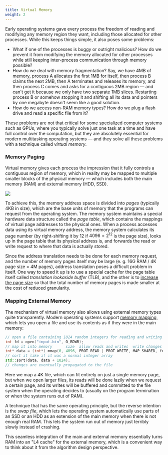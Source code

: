 ```yaml
---
title: Virtual Memory
weight: 2
---
```


Early operating systems gave every process the freedom of reading and modifying any memory region they want, including those allocated for other processes. While this keeps things simple, it also poses some problems:

- What if one of the processes is buggy or outright malicious? How do we prevent it from modifying the memory allocated for other processes while still keeping inter-process communication through memory possible?
- How do we deal with memory fragmentation? Say, we have 4MB of memory, process A allocates the first 1MB for itself, then process B claims the next 2MB, then A terminates and releases its memory, and then process C comes and asks for a contiguous 2MB region — and can't get it because we only have two separate 1MB slices. Restarting process B or somehow stopping it and shifting all its data and pointers by one megabyte doesn't seem like a good solution.
- How do we access non-RAM memory types? How do we plug a flash drive and read a specific file from it?

These problems are not that critical for some specialized computer systems such as GPUs, where you typically solve just one task at a time and have full control over the computation, but they are absolutely essential for modern multitasking operating systems — and they solve all these problems with a technique called *virtual memory*.

### Memory Paging

Virtual memory gives each process the impression that it fully controls a contiguous region of memory, which in reality may be mapped to multiple smaller blocks of the physical memory — which includes both the main memory (RAM) and external memory (HDD, SSD).

![](../img/virtual-memory.jpg)

To achieve this, the memory address space is divided into *pages* (typically 4KB in size), which are the base units of memory that the programs can request from the operating system. The memory system maintains a special hardware data structure called the *page table*, which contains the mappings of virtual page addresses to the physical ones. When a process accesses data using its virtual memory address, the memory system calculates its page number (by right-shifting it by $12$ if $4096=2^{12}$ is the page size), looks up in the page table that its physical address is, and forwards the read or write request to where that data is actually stored.

Since the address translation needs to be done for each memory request, and the number of memory pages itself may be large (e. g. 16G RAM / 4K page size = 4M pages), address translation poses a difficult problem in itself. One way to speed it up is to use a special cache for the page table itself called *translation lookaside buffer* (TLB), and the other is to [increase the page size](/hpc/cpu-cache/paging) so that the total number of memory pages is made smaller at the cost of reduced granularity.

<!--

When it doesn't hit, you essentially pay double the cost of a memory access. For this reason, some operating systems have support for larger pages (~2MB).

For performance, the data structures are implemented in hardware, embedded in the CPU.
Each overlooking each memory access.
Modern operating systems give every process the impression that it is working with large, contiguous section of memory, called *virtual memory*. Physically, the memory allocated to each process may be dispersed across different areas of physical memory, or may have been moved to another type of storage such as SSD or HDD.

-->

### Mapping External Memory

The mechanism of virtual memory also allows using external memory types quite transparently. Modern operating systems support [memory mapping](https://en.wikipedia.org/wiki/Mmap), which lets you open a file and use its contents as if they were in the main memory:

```c++
// open a file containing 1024 random integers for reading and writing
int fd = open("input.bin", O_RDWR);
// map it into memory      size  allow reads and writes  write changes back to the file
int* data = (int*) mmap(0, 4096, PROT_READ | PROT_WRITE, MAP_SHARED, fd, 0);
// sort it like if it was a normal integer array
std::sort(data, data + 1024);
// changes are eventually propagated to the file
```

Here we map a 4K file, which can fit entirely on just a single memory page, but when we open larger files, its reads will be done lazily when we request a certain page, and its writes will be buffered and committed to the file system when the operating decides to (usually on the program termination or when the system runs out of RAM).

A technique that has the same operating principle, but the reverse intention is the *swap file*, which lets the operating system automatically use parts of an SSD or an HDD as an extension of the main memory when there is not enough real RAM. This lets the system run out of memory just terribly slowly instead of crashing.

This seamless integration of the main and external memory essentially turns RAM into an "L4 cache" for the external memory, which is a convenient way to think about it from the algorithm design perspective.
